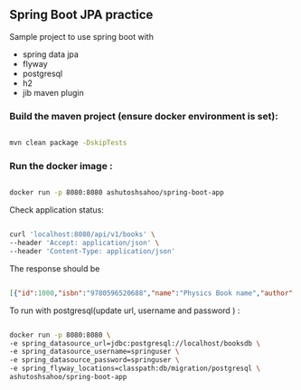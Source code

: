 ## Spring Boot JPA practice

Sample project to use spring boot with 
* spring data jpa
* flyway
* postgresql
* h2
* jib maven plugin

### Build the maven project (ensure docker environment is set):

```sh

mvn clean package -DskipTests

```

### Run the docker image :

```sh

docker run -p 8080:8080 ashutoshsahoo/spring-boot-app

```
Check application status:
```sh

curl 'localhost:8080/api/v1/books' \
--header 'Accept: application/json' \
--header 'Content-Type: application/json'

```
The response should be 

```json

[{"id":1000,"isbn":"9780596520688","name":"Physics Book name","author":"Ashutosh Sahoo"}]

```


To run with postgresql(update url, username and password ) :

```sh

docker run -p 8080:8080 \
-e spring_datasource_url=jdbc:postgresql://localhost/booksdb \
-e spring_datasource_username=springuser \
-e spring_datasource_password=springuser \
-e spring_flyway_locations=classpath:db/migration/postgresql \
ashutoshsahoo/spring-boot-app

```
